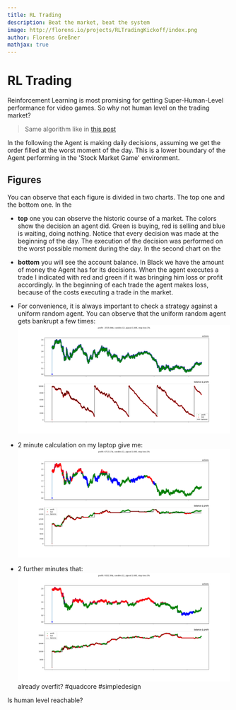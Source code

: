 ```yaml
---
title: RL Trading
description: Beat the market, beat the system
image: http://florens.io/projects/RLTradingKickoff/index.png
author: Florens Greßner
mathjax: true
---
```


# RL Trading

Reinforcement Learning is most promising for getting Super-Human-Level performance for video games. So why not human 
level on the trading market?

> Same algorithm like in [this post](../SnaKI)

In the following the Agent is making daily decisions, assuming we get the order filled at the worst moment of the day. This is a lower boundary of the Agent performing in the 'Stock Market Game' environment.

## Figures
You can observe that each figure is divided in two charts. The top one and the bottom one. In the 
- **top** one you can observe the historic course of a market. The colors show the decision an agent did. Green is buying, red is selling and blue is waiting, doing nothing. Notice that every decision was made at the beginning of the day. The execution of the decision was performed on the worst possible moment during the day. In the second chart on the
- **bottom** you will see the account balance. In Black we have the amount of money the Agent has for its decisions. When the agent executes a trade I indicated with red and green if it was bringing him loss or profit accordingly. In the beginning of each trade the agent makes loss, because of the costs executing a trade in the market.

- For convenience, it is always important to check a strategy against a uniform random agent. You can observe that the uniform random agent gets bankrupt a few times: ![rand](./rand.png) 
- 2 minute calculation on my laptop give me: ![better](./better.png)
- 2 further minutes that: ![better](./best.png) already overfit? #quadcore #simpledesign

Is human level reachable?
